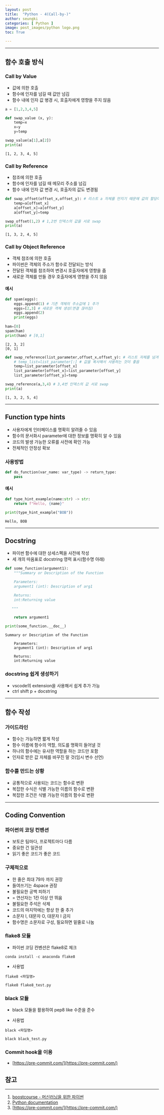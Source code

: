 ```yaml
---
layout: post
title:  "Python - 4(Call-by-)"
author: seungki
categories: [ Python ]
image: post_images/python logo.png
toc: True

---
```

---
## 함수 호출 방식

### Call by Value

* 값에 의한 호출
* 함수에 인자를 넘길 때 값만 넘김
* 함수 내에 인자 값 병경 시, 호출자에게 영향을 주지 않음

```python
a = [1,2,3,4,5]
```

```python
def swap_value (x, y):
    temp=x
    x=y
    y=temp

swap_value(a[1],a[2])
print(a)
```

```
[1, 2, 3, 4, 5]
```

### Call by Reference

* 참조에 의한 호출
* 함수에 인자를 넘길 때 메모리 주소를 넘김
* 함수 내에 인자 값 변경 시, 호출자의 값도 변경됨

```python
def swap_offset(offset_x,offset_y): # 리스트 a 자체를 만지기 때문에 값의 할당이 일어남
    temp=a[offset_x]
    a[offset_x]=a[offset_y]
    a[offset_y]=temp

swap_offset(1,2) # 1,2번 인덱스의 값을 서로 swap
print(a)
```

```
[1, 3, 2, 4, 5]
```



### Call by Object Reference

* 객체 참조에 의한 호출
* 파이썬은 객체의 주소가 함수로 전달되는 방식
* 전달된 객체를 참조하여 변경시 호출자에게 영향을 줌
* 새로운 객체를 만들 경우 호출자에게 영향을 주지 않음

#### 예시

```python
def spam(eggs):
    eggs.append(1) # 기존 객체의 주소값에 1 추가
    eggs=[2,3] # 새로운 객체 생성(연결 끊어짐)
    eggs.append(2)
    print(eggs)
    
ham=[0]
spam(ham)
print(ham) # [0,1]
```

```
[2, 3, 2]
[0, 1]
```



```python
def swap_reference(list_parameter,offset_x,offset_y): # 리스트 자체를 넘겨줘서 값이 할당됨
    # temp_list=list_parameter[:] # 값을 복사해서 사용하는 것이 좋음
    temp=list_parameter[offset_x]
    list_parameter[offset_x]=list_parameter[offset_y]
    list_parameter[offset_y]=temp

swap_reference(a,3,4) # 3,4번 인덱스의 값 서로 swap
print(a)
```

```
[1, 3, 2, 5, 4]
```

---

## Function type hints

* 사용자에게 인터페이스를 명확히 알려줄 수 있음
* 함수의 문서화시 parameter에 대한 정보를 명확히 알 수 있음
* 코드의 발생 가능한 오류를 사전에 확인 가능
* 전체적인 안정성 확보

### 사용방법

```python
def do_function(var_name: var_type) -> return_type:
    pass
```

#### 예시

```python
def type_hint_example(name:str) -> str:
    return f"Hello, {name}"
```

```python
print(type_hint_example("BOB"))
```

```
Hello, BOB
```

---

## Docstring

* 파이썬 함수에 대한 상세스펙을 사전에 작성
* 세 개의 따옴표로 docstring 영력 표시(함수명 아래)

``` python
def some_function(argument1):
    """Summary or Description of the Function

    Parameters:
    argument1 (int): Description of arg1

    Returns:
    int:Returning value

   """

    return argument1

print(some_function.__doc__)
```

```
Summary or Description of the Function

    Parameters:
    argument1 (int): Description of arg1

    Returns:
    int:Returning value
```

### docstring 쉽게 생성하기

* vscode의 extension을 사용해서 쉽게 추가 가능
* ctrl shift p + docstring

---

## 함수 작성

### 가이드라인

* 함수는 가능하면 짧게 작성
* 함수 이름에 함수의 역할, 의도를 명확히 들어낼 것
* 하나의 함수에는 유사한 역할을 하는 코드만 포함
* 인자로 받은 값 자체를 바꾸진 말 것(임시 변수 선언)



### 함수를 만드는 상황

* 공통적으로 사용되는 코드는 함수로 변환
* 복잡한 수식은 식별 가능한 이름의 함수로 변환
* 복잡한 조건은 식별 가능한 이름의 함수로 변환

---

## Coding Convention

### 파이썬의 코딩 컨벤션

* 보토은 팀마다, 프로젝트마다 다름
* 중요한 건 일관성
* 읽기 좋은 코드가 좋은 코드

### 구체적으로

* 한 줄은 최대 79자 까지 권장
* 들여쓰기는 4space 권장
* 불필요한 공백 피하기
* = 연산자는 1칸 이상 안 뛰움
* 불필요한 주석은 삭제
* 코드의 마지막에는 항상 한 줄 추가
* 소문자 l, 대문자 O, 대문자 I 금지
* 함수명은 소문자로 구성, 필요하면 밑줄로 나눔



### flake8 모듈

* 파이썬 코딩 컨벤션은 flake8로 체크

```
conda install -c anaconda flake8
```

* 사용법

```
flake8 <파일명>
```

```
flake8 flake8_test.py
```



### black 모듈

* black 모듈을 활용하여 pep8 like 수준을 준수

* 사용법

```
black <파일명>
```

```
black black_test.py
```



### Commit hook을 이용

* [https://pre-commit.com/](https://pre-commit.com/)



## 참고

---

1. [boostcourse - 머신러닝을 위한 파이썬](https://www.boostcourse.org/ai222)
2. [Python documentation](https://docs.python.org/3/)
3. [https://pre-commit.com/](https://pre-commit.com/)
